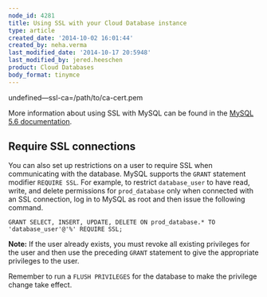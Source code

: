 ```yaml
---
node_id: 4281
title: Using SSL with your Cloud Database instance
type: article
created_date: '2014-10-02 16:01:44'
created_by: neha.verma
last_modified_date: '2014-10-17 20:5948'
last_modified_by: jered.heeschen
product: Cloud Databases
body_format: tinymce
---
```


undefined&mdash;ssl-ca=/path/to/ca-cert.pem

More information about using SSL with MySQL can be found in the [MySQL
5.6
documentation](http://dev.mysql.com/doc/refman/5.6/en/using-ssl-connections.html).

Require SSL connections
-----------------------

You can also set up restrictions on a user to require SSL when
communicating with the database. MySQL supports the `GRANT` statement
modifier `REQUIRE SSL`. For example, to restrict `database_user` to have
read, write, and delete permissions for `prod_database` only when
connected with an SSL connection, log in to MySQL as root and then issue
the following command.

    GRANT SELECT, INSERT, UPDATE, DELETE ON prod_database.* TO 'database_user'@'%' REQUIRE SSL;

**Note:** If the user already exists, you must revoke all existing
privileges for the user and then use the preceding `GRANT` statement to
give the appropriate privileges to the user.

Remember to run a `FLUSH PRIVILEGES` for the database to make the
privilege change take effect.

